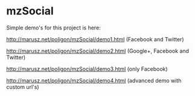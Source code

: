 mzSocial
========
Simple demo's for this project is here:

http://marusz.net/poligon/mzSocial/demo1.html (Facebook and Twitter)

http://marusz.net/poligon/mzSocial/demo2.html (Google+, Facebook and Twitter)

http://marusz.net/poligon/mzSocial/demo3.html (only Facebook)

http://marusz.net/poligon/mzSocial/demo4.html (advanced demo with custom url's)
